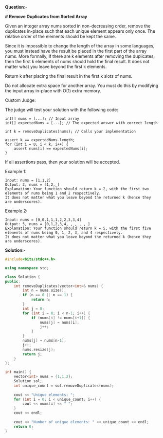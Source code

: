 **Question**:-

**# Remove Duplicates from Sorted Array**

Given an integer array nums sorted in non-decreasing order, remove the duplicates in-place such that each unique element appears only once. The relative order of the elements should be kept the same.

Since it is impossible to change the length of the array in some languages, you must instead have the result be placed in the first part of the array nums. More formally, if there are k elements after removing the duplicates, then the first k elements of nums should hold the final result. It does not matter what you leave beyond the first k elements.

Return k after placing the final result in the first k slots of nums.

Do not allocate extra space for another array. You must do this by modifying the input array in-place with O(1) extra memory.

Custom Judge:

The judge will test your solution with the following code:
```
int[] nums = [...]; // Input array
int[] expectedNums = [...]; // The expected answer with correct length

int k = removeDuplicates(nums); // Calls your implementation

assert k == expectedNums.length;
for (int i = 0; i < k; i++) {
    assert nums[i] == expectedNums[i];
}
```

If all assertions pass, then your solution will be accepted.

Example 1:
```
Input: nums = [1,1,2]
Output: 2, nums = [1,2,_]
Explanation: Your function should return k = 2, with the first two elements of nums being 1 and 2 respectively.
It does not matter what you leave beyond the returned k (hence they are underscores).
```
Example 2:
```
Input: nums = [0,0,1,1,1,2,2,3,3,4]
Output: 5, nums = [0,1,2,3,4,_,_,_,_,_]
Explanation: Your function should return k = 5, with the first five elements of nums being 0, 1, 2, 3, and 4 respectively.
It does not matter what you leave beyond the returned k (hence they are underscores).
```

**Solution**:-
```c++
#include<bits/stdc++.h>

using namespace std;

class Solution {
public:
    int removeDuplicates(vector<int>& nums) {
        int n = nums.size();
        if (n == 0 || n == 1) {
            return n;
        }
        int j = 0;
        for (int i = 0; i < n-1; i++) {
            if (nums[i] != nums[i+1]) {
                nums[j] = nums[i];
                j++;
            }
        }
        nums[j] = nums[n-1];
        j++;
        nums.resize(j);
        return j;
    }
};

int main() {
    vector<int> nums = {1,1,2};
    Solution sol;
    int unique_count = sol.removeDuplicates(nums);
    
    cout << "Unique elements: ";
    for (int i = 0; i < unique_count; i++) {
        cout << nums[i] << " ";
    }
    cout << endl;
    
    cout << "Number of unique elements: " << unique_count << endl;
    return 0;
}
